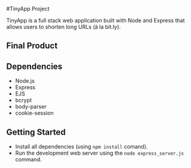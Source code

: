 #TinyApp Project

TinyApp is a full stack web application built with Node and Express that allows users to shorten long URLs (à la bit.ly).

## Final Product

## Dependencies

- Node.js
- Express
- EJS
- bcrypt
- body-parser
- cookie-session

## Getting Started

- Install all dependencies (using `npm install` comand).
- Run the development web server using the `node express_server.js` command.